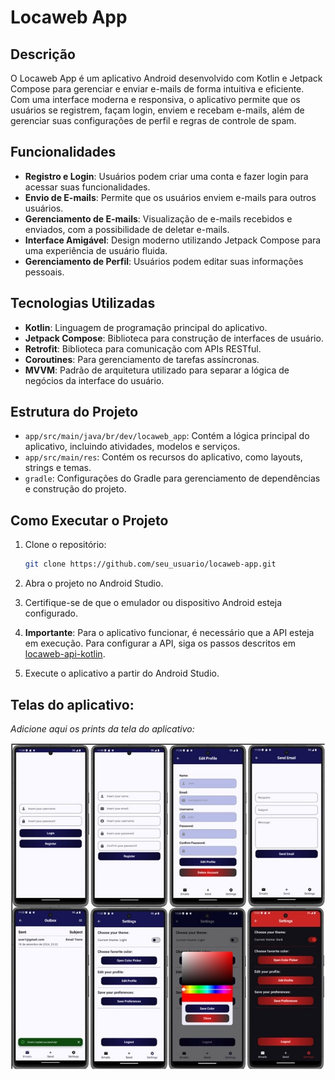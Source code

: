# Locaweb App

## Descrição

O Locaweb App é um aplicativo Android desenvolvido com Kotlin e Jetpack Compose para gerenciar e enviar e-mails de forma intuitiva e eficiente. Com uma interface moderna e responsiva, o aplicativo permite que os usuários se registrem, façam login, enviem e recebam e-mails, além de gerenciar suas configurações de perfil e regras de controle de spam.

## Funcionalidades

- **Registro e Login**: Usuários podem criar uma conta e fazer login para acessar suas funcionalidades.
- **Envio de E-mails**: Permite que os usuários enviem e-mails para outros usuários.
- **Gerenciamento de E-mails**: Visualização de e-mails recebidos e enviados, com a possibilidade de deletar e-mails.
- **Interface Amigável**: Design moderno utilizando Jetpack Compose para uma experiência de usuário fluida.
- **Gerenciamento de Perfil**: Usuários podem editar suas informações pessoais.

## Tecnologias Utilizadas

- **Kotlin**: Linguagem de programação principal do aplicativo.
- **Jetpack Compose**: Biblioteca para construção de interfaces de usuário.
- **Retrofit**: Biblioteca para comunicação com APIs RESTful.
- **Coroutines**: Para gerenciamento de tarefas assíncronas.
- **MVVM**: Padrão de arquitetura utilizado para separar a lógica de negócios da interface do usuário.

## Estrutura do Projeto

- `app/src/main/java/br/dev/locaweb_app`: Contém a lógica principal do aplicativo, incluindo atividades, modelos e serviços.
- `app/src/main/res`: Contém os recursos do aplicativo, como layouts, strings e temas.
- `gradle`: Configurações do Gradle para gerenciamento de dependências e construção do projeto.

## Como Executar o Projeto

1. Clone o repositório:
   ```bash
   git clone https://github.com/seu_usuario/locaweb-app.git
   ```

2. Abra o projeto no Android Studio.

3. Certifique-se de que o emulador ou dispositivo Android esteja configurado.

4. **Importante**: Para o aplicativo funcionar, é necessário que a API esteja em execução. Para configurar a API, siga os passos descritos em [locaweb-api-kotlin](https://github.com/viniciusleonel/locaweb-fiap).

5. Execute o aplicativo a partir do Android Studio.

## Telas do aplicativo:

*Adicione aqui os prints da tela do aplicativo:*

![Telas do APP](./public\images\screens.jpg)
